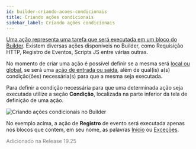 ```yaml
---
id: builder-criando-acoes-condicionais
title: Criando ações condicionais
sidebar_label: Criando ações condicionais
---
```


[Uma ação representa uma tarefa que será executada em um bloco do Builder](/docs/builder/builder-visao-geral-das-acoes). Existem diversas ações disponíveis no Builder, como Requisição HTTP, Registro de Eventos, Scripts JS entre várias outras.

No momento de criar uma ação é possível definir se a mesma será [local ou global](/docs/builder/builder-definindo-acoes-globais), se será uma [ação de entrada ou saída](/docs/builder/builder-visao-geral-das-acoes), além de qual(is) a(s) condição(ões) necessária(s) para que a mesma seja executada.

Para definir a condição necessária para que uma determinada ação seja executada utilize a seção **Condição**, localizada na parte inferior da tela de definição de uma ação.

![Criando ações condicionais no Builder](/img/builder/builder-criando-acoes-condicionais-1.png)<br>

No exemplo acima, a ação de **Registro** de evento será executada apenas nos blocos que contem, em seu nome, as palavras <u>Início</u> ou <u>Exceções</u>.

<font color=gray>Adicionado na Release 19.25</font>
